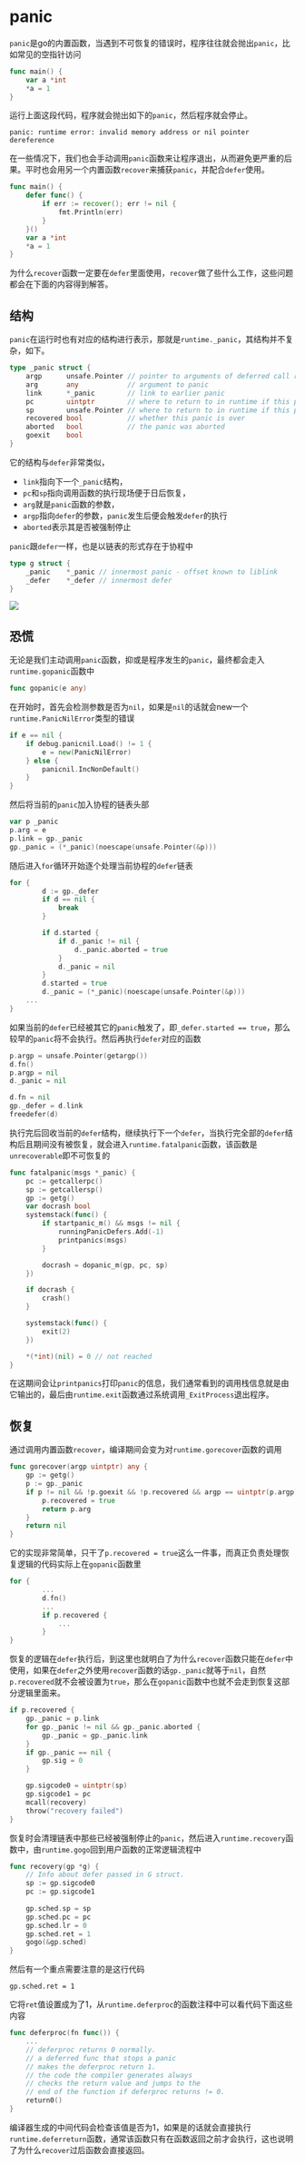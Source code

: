 # panic

`panic`是go的内置函数，当遇到不可恢复的错误时，程序往往就会抛出`panic`，比如常见的空指针访问

```go
func main() {
	var a *int
	*a = 1
}
```

运行上面这段代码，程序就会抛出如下的`panic`，然后程序就会停止。

```
panic: runtime error: invalid memory address or nil pointer dereference
```

在一些情况下，我们也会手动调用`panic`函数来让程序退出，从而避免更严重的后果。平时也会用另一个内置函数`recover`来捕获`panic`，并配合`defer`使用。

```go
func main() {
	defer func() {
		if err := recover(); err != nil {
			fmt.Println(err)
		}
	}()
	var a *int
	*a = 1
}
```

为什么`recover`函数一定要在`defer`里面使用，`recover`做了些什么工作，这些问题都会在下面的内容得到解答。



## 结构

`panic`在运行时也有对应的结构进行表示，那就是`runtime._panic`，其结构并不复杂，如下。

```go
type _panic struct {
	argp      unsafe.Pointer // pointer to arguments of deferred call run during panic; cannot move - known to liblink
	arg       any            // argument to panic
	link      *_panic        // link to earlier panic
	pc        uintptr        // where to return to in runtime if this panic is bypassed
	sp        unsafe.Pointer // where to return to in runtime if this panic is bypassed
	recovered bool           // whether this panic is over
	aborted   bool           // the panic was aborted
	goexit    bool
}
```

它的结构与`defer`非常类似，

- `link`指向下一个`_panic`结构，
- `pc`和`sp`指向调用函数的执行现场便于日后恢复，
- `arg`就是`panic`函数的参数，
- `argp`指向`defer`的参数，`panic`发生后便会触发`defer`的执行
- `aborted`表示其是否被强制停止

`panic`跟`defer`一样，也是以链表的形式存在于协程中

```go
type g struct {
	_panic    *_panic // innermost panic - offset known to liblink
	_defer    *_defer // innermost defer
}
```

![](/images/essential/impl_panic_1.png)



## 恐慌

无论是我们主动调用`panic`函数，抑或是程序发生的`panic`，最终都会走入`runtime.gopanic`函数中

```go
func gopanic(e any)
```

在开始时，首先会检测参数是否为`nil`，如果是`nil`的话就会new一个`runtime.PanicNilError`类型的错误

```go
if e == nil {
    if debug.panicnil.Load() != 1 {
        e = new(PanicNilError)
    } else {
        panicnil.IncNonDefault()
    }
}
```

然后将当前的`panic`加入协程的链表头部

```go
var p _panic
p.arg = e
p.link = gp._panic
gp._panic = (*_panic)(noescape(unsafe.Pointer(&p)))
```

随后进入`for`循环开始逐个处理当前协程的`defer`链表

```go
for {
		d := gp._defer
		if d == nil {
			break
		}

		if d.started {
			if d._panic != nil {
				d._panic.aborted = true
			}
			d._panic = nil
		}
		d.started = true
        d._panic = (*_panic)(noescape(unsafe.Pointer(&p)))
    ...
}
```

如果当前的`defer`已经被其它的`panic`触发了，即`_defer.started == true`，那么较早的`panic`将不会执行。然后再执行`defer`对应的函数

```go
p.argp = unsafe.Pointer(getargp())
d.fn()
p.argp = nil
d._panic = nil

d.fn = nil
gp._defer = d.link
freedefer(d)
```

执行完后回收当前的`defer`结构，继续执行下一个`defer`，当执行完全部的`defer`结构后且期间没有被恢复，就会进入`runtime.fatalpanic`函数，该函数是`unrecoverable`即不可恢复的

```go
func fatalpanic(msgs *_panic) {
	pc := getcallerpc()
	sp := getcallersp()
	gp := getg()
	var docrash bool
	systemstack(func() {
		if startpanic_m() && msgs != nil {
			runningPanicDefers.Add(-1)
			printpanics(msgs)
		}

		docrash = dopanic_m(gp, pc, sp)
	})

	if docrash {
		crash()
	}

	systemstack(func() {
		exit(2)
	})

	*(*int)(nil) = 0 // not reached
}
```

在这期间会让`printpanics`打印`panic`的信息，我们通常看到的调用栈信息就是由它输出的，最后由`runtime.exit`函数通过系统调用`_ExitProcess`退出程序。



## 恢复

通过调用内置函数`recover`，编译期间会变为对`runtime.gorecover`函数的调用

```go
func gorecover(argp uintptr) any {
	gp := getg()
	p := gp._panic
	if p != nil && !p.goexit && !p.recovered && argp == uintptr(p.argp) {
		p.recovered = true
		return p.arg
	}
	return nil
}
```

它的实现非常简单，只干了`p.recovered = true`这么一件事，而真正负责处理恢复逻辑的代码实际上在`gopanic`函数里

```go
for {
		...
    	d.fn()
    	...
		if p.recovered {
			...
		}
}
```

恢复的逻辑在`defer`执行后，到这里也就明白了为什么`recover`函数只能在`defer`中使用，如果在`defer`之外使用`recover`函数的话`gp._panic`就等于`nil`，自然`p.recovered`就不会被设置为`true`，那么在`gopanic`函数中也就不会走到恢复这部分逻辑里面来。

```go
if p.recovered {
    gp._panic = p.link
    for gp._panic != nil && gp._panic.aborted {
    	gp._panic = gp._panic.link
    }
    if gp._panic == nil {
    	gp.sig = 0
    }

    gp.sigcode0 = uintptr(sp)
    gp.sigcode1 = pc
    mcall(recovery)
    throw("recovery failed")
}
```

恢复时会清理链表中那些已经被强制停止的`panic`，然后进入`runtime.recovery`函数中，由`runtime.gogo`回到用户函数的正常逻辑流程中

```go
func recovery(gp *g) {
	// Info about defer passed in G struct.
	sp := gp.sigcode0
	pc := gp.sigcode1
    
	gp.sched.sp = sp
	gp.sched.pc = pc
	gp.sched.lr = 0
	gp.sched.ret = 1
	gogo(&gp.sched)
}
```

然后有一个重点需要注意的是这行代码

```
gp.sched.ret = 1
```

它将`ret`值设置成为了1，从`runtime.deferproc`的函数注释中可以看代码下面这些内容

```go
func deferproc(fn func()) {
    ...
	// deferproc returns 0 normally.
	// a deferred func that stops a panic
	// makes the deferproc return 1.
	// the code the compiler generates always
	// checks the return value and jumps to the
	// end of the function if deferproc returns != 0.
	return0()
}
```

编译器生成的中间代码会检查该值是否为1，如果是的话就会直接执行`runtime.deferreturn`函数，通常该函数只有在函数返回之前才会执行，这也说明了为什么`recover`过后函数会直接返回。